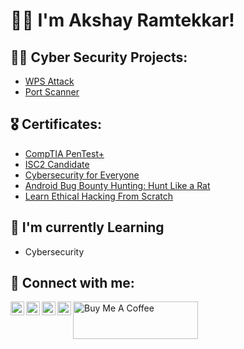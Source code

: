 <h1>👋🏻 I'm Akshay Ramtekkar! 

<h2> 👨‍💻 Cyber Security Projects:</h2>

- [WPS Attack](https://github.com/iamakky24/WPS-Attack)
- [Port Scanner](https://github.com/iamakky24/Port-Scanner)

<h2> 🎖️ Certificates:</h2>

- [CompTIA PenTest+](https://tryhackme-certificates.s3-eu-west-1.amazonaws.com/THM-LQPDLRYCT4.png)
- [ISC2 Candidate](https://www.credly.com/badges/ab8eb252-3eb7-4e8a-8c23-632d83e8dbd1/linked_in_profile)
- [Cybersecurity for Everyone](https://coursera.org/verify/ZRNMCETD7U6C)
- [Android Bug Bounty Hunting: Hunt Like a Rat](https://codered.eccouncil.org/certificate/42694cb4-c07f-4582-bdef-f8b4ae374547?logged=true)
- [Learn Ethical Hacking From Scratch](https://www.udemy.com)

<h2>🌱 I'm currently Learning</h2>

- Cybersecurity

<h2> 🤳 Connect with me:</h2>

[<img align="left" alt="iamakky24 | YouTube" width="22px" src="https://cdn.jsdelivr.net/npm/simple-icons@v3/icons/youtube.svg" />][youtube]
[<img align="left" alt="iamakky24 | Twitter" width="22px" src="https://cdn.jsdelivr.net/npm/simple-icons@v3/icons/twitter.svg" />][twitter]
[<img align="left" alt="iamakky24 | LinkedIn" width="22px" src="https://cdn.jsdelivr.net/npm/simple-icons@v3/icons/linkedin.svg" />][linkedin]
[<img align="left" alt="iamakky24 | Instagram" width="22px" src="https://cdn.jsdelivr.net/npm/simple-icons@v3/icons/instagram.svg" />][instagram]

[twitter]: https://twitter.com/iamakky24
[youtube]: https://www.youtube.com/channel/UCd6tC5pO78ClYZrT2gyUPsQ
[instagram]: https://www.instagram.com/iamakky24
[linkedin]: https://linkedin.com/in/iamakky24

<a href="https://www.buymeacoffee.com/iamakky24" target="_blank"><img src="https://cdn.buymeacoffee.com/buttons/v2/default-violet.png" alt="Buy Me A Coffee" height="60px" width="200px"></a>

<!--
**iamakky24/iamakky24** is a ✨ _special_ ✨ repository because its `README.md` (this file) appears on your GitHub profile.

Here are some ideas to get you started:

- 🔭 I’m currently working on ...
- 🌱 I’m currently learning ...
- 👯 I’m looking to collaborate on ...
- 🤔 I’m looking for help with ...
- 💬 Ask me about ...
- 📫 How to reach me: ...
- 😄 Pronouns: ...
- ⚡ Fun fact: ...
-->
